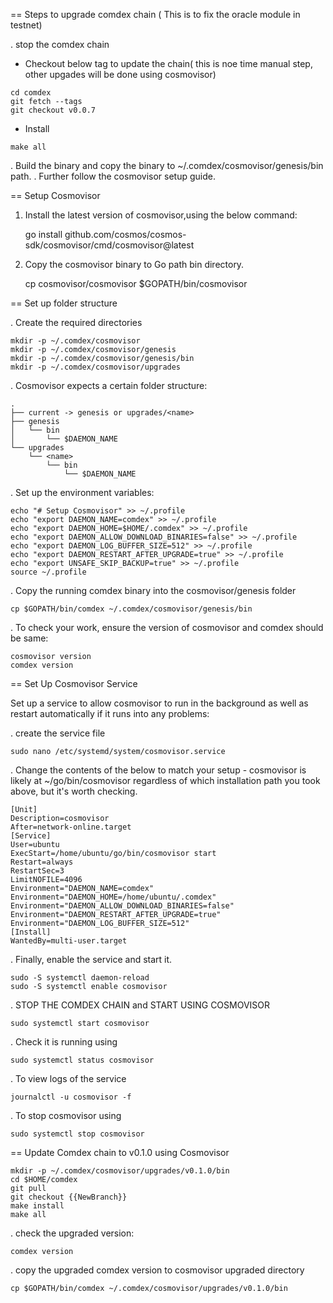 == Steps to upgrade comdex chain ( This is to fix the oracle module in testnet)

. stop the comdex chain

* Checkout below tag to update the chain( this is noe time manual step, other upgades will be done using cosmovisor)

```shell
cd comdex
git fetch --tags
git checkout v0.0.7
```
* Install
```shell
make all
```
. Build the binary and copy the binary to ~/.comdex/cosmovisor/genesis/bin path.
. Further follow the cosmovisor setup guide.

== Setup Cosmovisor

1. Install the latest version of cosmovisor,using the below command:

    go install github.com/cosmos/cosmos-sdk/cosmovisor/cmd/cosmovisor@latest

2. Copy the cosmovisor binary to Go path bin directory.

    cp cosmovisor/cosmovisor $GOPATH/bin/cosmovisor

== Set up folder structure

. Create the required directories

    mkdir -p ~/.comdex/cosmovisor
    mkdir -p ~/.comdex/cosmovisor/genesis
    mkdir -p ~/.comdex/cosmovisor/genesis/bin
    mkdir -p ~/.comdex/cosmovisor/upgrades

. Cosmovisor expects a certain folder structure:

    .
    ├── current -> genesis or upgrades/<name>
    ├── genesis
    │   └── bin
    │       └── $DAEMON_NAME
    └── upgrades
        └── <name>
            └── bin
                └── $DAEMON_NAME


. Set up the environment variables:

    echo "# Setup Cosmovisor" >> ~/.profile
    echo "export DAEMON_NAME=comdex" >> ~/.profile
    echo "export DAEMON_HOME=$HOME/.comdex" >> ~/.profile
    echo "export DAEMON_ALLOW_DOWNLOAD_BINARIES=false" >> ~/.profile
    echo "export DAEMON_LOG_BUFFER_SIZE=512" >> ~/.profile
    echo "export DAEMON_RESTART_AFTER_UPGRADE=true" >> ~/.profile
    echo "export UNSAFE_SKIP_BACKUP=true" >> ~/.profile
    source ~/.profile

. Copy the running comdex binary into the cosmovisor/genesis folder

    cp $GOPATH/bin/comdex ~/.comdex/cosmovisor/genesis/bin

. To check your work, ensure the version of cosmovisor and comdex should be same:

    cosmovisor version
    comdex version

== Set Up Cosmovisor Service

Set up a service to allow cosmovisor to run in the background as well as restart automatically if it runs into any problems:

. create the service file

    sudo nano /etc/systemd/system/cosmovisor.service

.  Change the contents of the below to match your setup - cosmovisor is likely at ~/go/bin/cosmovisor regardless of which installation path you took above, but it's worth checking.

    [Unit]
    Description=cosmovisor
    After=network-online.target
    [Service]
    User=ubuntu
    ExecStart=/home/ubuntu/go/bin/cosmovisor start
    Restart=always
    RestartSec=3
    LimitNOFILE=4096
    Environment="DAEMON_NAME=comdex"
    Environment="DAEMON_HOME=/home/ubuntu/.comdex"
    Environment="DAEMON_ALLOW_DOWNLOAD_BINARIES=false"
    Environment="DAEMON_RESTART_AFTER_UPGRADE=true"
    Environment="DAEMON_LOG_BUFFER_SIZE=512"
    [Install]
    WantedBy=multi-user.target

. Finally, enable the service and start it.

    sudo -S systemctl daemon-reload
    sudo -S systemctl enable cosmovisor

. STOP THE COMDEX CHAIN and START USING COSMOVISOR

    sudo systemctl start cosmovisor

. Check it is running using

    sudo systemctl status cosmovisor

. To view logs of the service

    journalctl -u cosmovisor -f

. To stop cosmovisor using

    sudo systemctl stop cosmovisor

== Update Comdex chain to v0.1.0 using Cosmovisor

    mkdir -p ~/.comdex/cosmovisor/upgrades/v0.1.0/bin
    cd $HOME/comdex
    git pull
    git checkout {{NewBranch}}
    make install
    make all

.   check the upgraded version:

    comdex version

.   copy the upgraded comdex version to cosmovisor upgraded directory

    cp $GOPATH/bin/comdex ~/.comdex/cosmovisor/upgrades/v0.1.0/bin

